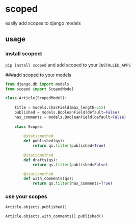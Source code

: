 # scoped
easily add scopes to django models

## usage

### install scoped:
`pip install scoped` and add scoped to your `INSTALLED_APPS`

###add scoped to your models

```python
from django.db import models
from scoped import ScopedModel

class Article(ScopedModel):
    
    title = models.CharField(max_length=255)
    published = models.BooleanField(default=False)
    has_comments = models.BooleanField(default=False)
    
    class Scopes:
    
        @staticmethod
        def published(qs):
            return qs.filter(published=True)
        
        @staticmethod
        def drafts(qs):
            return qs.filter(published=False)

        @staticmethod
        def with_comments(qs):
            return qs.filter(has_comments=True)
```

### use your scopes

```python
Article.objects.published()

Article.objects.with_comments().published()
```
